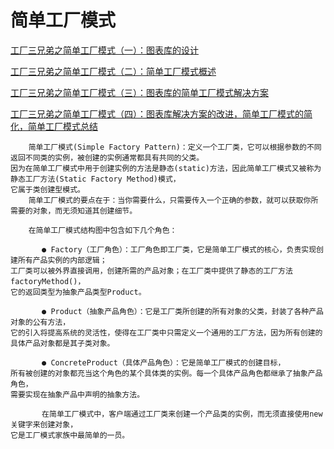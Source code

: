 # 简单工厂模式

[工厂三兄弟之简单工厂模式（一）：图表库的设计](https://blog.csdn.net/lovelion/article/details/9300337)

[工厂三兄弟之简单工厂模式（二）：简单工厂模式概述](https://blog.csdn.net/lovelion/article/details/9300549)

[工厂三兄弟之简单工厂模式（三）：图表库的简单工厂模式解决方案](https://blog.csdn.net/lovelion/article/details/9300657)

[工厂三兄弟之简单工厂模式（四）：图表库解决方案的改进，简单工厂模式的简化，简单工厂模式总结](https://blog.csdn.net/lovelion/article/details/9300731)

```aidl
    简单工厂模式(Simple Factory Pattern)：定义一个工厂类，它可以根据参数的不同返回不同类的实例，被创建的实例通常都具有共同的父类。
因为在简单工厂模式中用于创建实例的方法是静态(static)方法，因此简单工厂模式又被称为静态工厂方法(Static Factory Method)模式，
它属于类创建型模式。
    简单工厂模式的要点在于：当你需要什么，只需要传入一个正确的参数，就可以获取你所需要的对象，而无须知道其创建细节。
    
    在简单工厂模式结构图中包含如下几个角色：
    
       ● Factory（工厂角色）：工厂角色即工厂类，它是简单工厂模式的核心，负责实现创建所有产品实例的内部逻辑；
工厂类可以被外界直接调用，创建所需的产品对象；在工厂类中提供了静态的工厂方法factoryMethod()，
它的返回类型为抽象产品类型Product。

       ● Product（抽象产品角色）：它是工厂类所创建的所有对象的父类，封装了各种产品对象的公有方法，
它的引入将提高系统的灵活性，使得在工厂类中只需定义一个通用的工厂方法，因为所有创建的具体产品对象都是其子类对象。

       ● ConcreteProduct（具体产品角色）：它是简单工厂模式的创建目标，
所有被创建的对象都充当这个角色的某个具体类的实例。每一个具体产品角色都继承了抽象产品角色，
需要实现在抽象产品中声明的抽象方法。

       在简单工厂模式中，客户端通过工厂类来创建一个产品类的实例，而无须直接使用new关键字来创建对象，
它是工厂模式家族中最简单的一员。
```